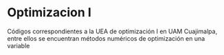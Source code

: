 # Optimizacion I
Códigos correspondientes a la UEA de optimización I en UAM Cuajimalpa, entre ellos se encuentran métodos numéricos de optimización en una variable
